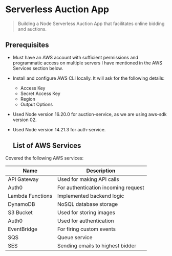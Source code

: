 # Serverless Auction App

> Building a Node Serverless Auction App that facilitates online bidding and auctions.

## Prerequisites

- Must have an AWS account with sufficient permissions and programmatic access on multiple servers I have mentioned in the AWS Services section below.
- Install and configure AWS CLI locally. It will ask for the following details:

  - Access Key
  - Secret Access Key
  - Region
  - Output Options

- Used Node version 16.20.0 for auction-service, as we are using aws-sdk version 02.
- Used Node version 14.21.3 for auth-service.

  ## List of AWS Services

Covered the following AWS services:

| Name             | Description                         |
| ---------------- | ----------------------------------- |
| API Gateway      | Used for making API calls           |
| Auth0            | For authentication incoming request |
| Lambda Functions | Implemented backend logic           |
| DynamoDB         | NoSQL database storage              |
| S3 Bucket        | Used for storing images             |
| Auth0            | Used for authentication             |
| EventBridge      | For firing custom events            |
| SQS              | Queue service                       |
| SES              | Sending emails to highest bidder    |
